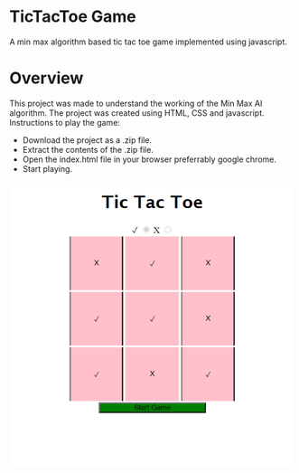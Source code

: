 # TicTacToe Game

A min max algorithm based tic tac toe game implemented using javascript.

# Overview

This project was made to understand the working of the Min Max AI algorithm. The project was created using HTML, CSS and javascript. 
Instructions to play the game:
* Download the project as a .zip file.
* Extract the contents of the .zip file.
* Open the index.html file in your browser preferrably google chrome.
* Start playing.

<img src="./Screenshot/game.PNG" width=500px />
